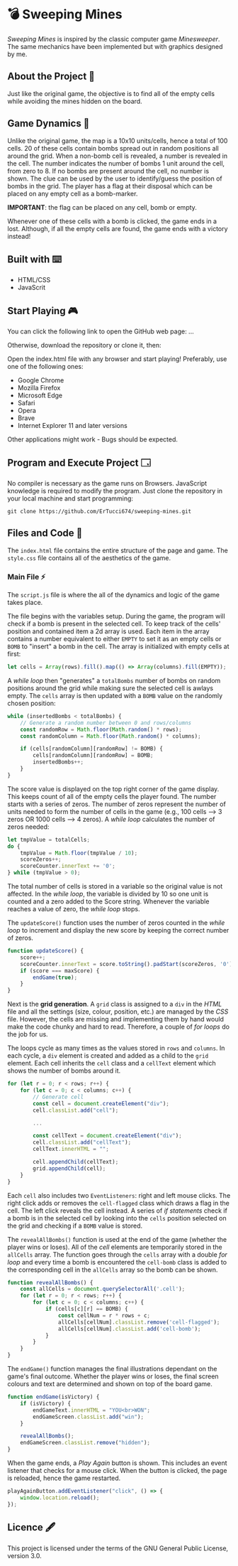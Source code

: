 # 💣 Sweeping Mines
_Sweeping Mines_ is inspired by the classic computer game _Minesweeper_. The same mechanics have been implemented but with graphics designed by me.

## About the Project 📖
Just like the original game, the objective is to find all of the empty cells while avoiding the mines hidden on the board.

## Game Dynamics 🎲
Unlike the original game, the map is a 10x10 units/cells, hence a total of 100 cells.
20 of these cells contain bombs spread out in random positions all around the grid.
When a non-bomb cell is revealed, a number is revealed in the cell.
The number indicates the number of bombs 1 unit around the cell, from zero to 8.
If no bombs are present around the cell, no number is shown.
The clue can be used by the user to identify/guess the position of bombs in the grid.
The player has a flag at their disposal which can be placed on any empty cell as a bomb-marker.

**IMPORTANT**: the flag can be placed on any cell, bomb or empty.

Whenever one of these cells with a bomb is clicked, the game ends in a lost. Although, if all the empty cells are found, the game ends with a victory instead!

## Built with ⌨️
+ HTML/CSS
+ JavaScrit

## Start Playing 🎮
You can click the following link to open the GitHub web page: ...

Otherwise, download the repository or clone it, then:

Open the index.html file with any browser and start playing! Preferably, use one of the following ones:

+ Google Chrome
+ Mozilla Firefox
+ Microsoft Edge
+ Safari
+ Opera
+ Brave
+ Internet Explorer 11 and later versions

Other applications might work - Bugs should be expected.

## Program and Execute Project 🗔
No compiler is necessary as the game runs on Browsers. JavaScript knowledge is required to modify the program. Just clone the repository in your local machine and start programming:

```
git clone https://github.com/ErTucci674/sweeping-mines.git
```

## Files and Code 📄
The `index.html` file contains the entire structure of the page and game. The `style.css` file contains all of the aesthetics of the game.

### Main File ⚡
The `script.js` file is where the all of the dynamics and logic of the game takes place.

The file begins with the variables setup. During the game, the program will check if a bomb is present in the selected cell. To keep track of the cells' position and contained item a 2d array is used. Each item in the array contains a number equivalent to either `EMPTY` to set it as an empty cells or `BOMB` to "insert" a bomb in the cell. The array is initialized with empty cells at first:

```js
let cells = Array(rows).fill().map(() => Array(columns).fill(EMPTY));
```

A _while loop_ then "generates" a `totalBombs` number of bombs on random positions around the grid while making sure the selected cell is awlays empty. The `cells` array is then updated with a `BOMB` value on the randomly chosen position:

```js
while (insertedBombs < totalBombs) {
    // Generate a random number between 0 and rows/columns
    const randomRow = Math.floor(Math.random() * rows);
    const randomColumn = Math.floor(Math.random() * columns);

    if (cells[randomColumn][randomRow] != BOMB) {
        cells[randomColumn][randomRow] = BOMB;
        insertedBombs++;
    }
}
```

The score value is displayed on the top right corner of the game display. This keeps count of all of the empty cells the player found. The number starts with a series of zeros. The number of zeros represent the number of units needed to form the number of cells in the game (e.g., 100 cells --> 3 zeros OR 1000 cells --> 4 zeros). A _while loop_ calculates the number of zeros needed:

```js
let tmpValue = totalCells;
do {
    tmpValue = Math.floor(tmpValue / 10);
    scoreZeros++;
    scoreCounter.innerText += '0';
} while (tmpValue > 0);
```

The total number of cells is stored in a variable so the original value is not affected. In the _while loop_, the variable is divided by 10 so one unit is counted and a zero added to the Score string. Whenever the variable reaches a value of zero, the _while loop_ stops.

The `updateScore()` function uses the number of zeros counted in the _while loop_ to increment and display the new score by keeping the correct number of zeros.

```js
function updateScore() {
    score++;
    scoreCounter.innerText = score.toString().padStart(scoreZeros, '0');
    if (score === maxScore) {
        endGame(true);
    }
}
```

Next is the **grid generation**. A `grid` class is assigned to a `div` in the _HTML_ file and all the settings (size, colour, position, etc.) are managed by the _CSS_ file. However, the cells are missing and implementing them by hand would make the code chunky and hard to read. Therefore, a couple of _for loops_ do the job for us.

The loops cycle as many times as the values stored in `rows` and `columns`. In each cycle, a `div` element is created and added as a child to the `grid` element. Each cell inherits the `cell` class and a `cellText` element which shows the number of bombs around it.

```js
for (let r = 0; r < rows; r++) {
    for (let c = 0; c < columns; c++) {
        // Generate cell
        const cell = document.createElement("div");
        cell.classList.add("cell");

        ...

        const cellText = document.createElement("div");
        cell.classList.add("cellText");
        cellText.innerHTML = "";

        cell.appendChild(cellText);
        grid.appendChild(cell);
    }
}
```

Each `cell` also includes two `EventListeners`: right and left mouse clicks. The right click adds or removes the `cell-flagged` class which draws a flag in the cell. The left click reveals the cell instead. A series of _if statements_ check if a bomb is in the selected cell by looking into the `cells` position selected on the grid and checking if a `BOMB` value is stored.

The `revealAllBombs()` function is used at the end of the game (whether the player wins or loses). All of the _cell_ elements are temporarily stored in the `allCells` array. The function goes through the `cells` array with a double _for loop_ and every time a bomb is encountered the `cell-bomb` class is added to the corresponding cell in the `allCells` array so the bomb can be shown.

```js
function revealAllBombs() {
    const allCells = document.querySelectorAll('.cell');
    for (let r = 0; r < rows; r++) {
        for (let c = 0; c < columns; c++) {
            if (cells[c][r] == BOMB) {
                const cellNum = r * rows + c;
                allCells[cellNum].classList.remove('cell-flagged');
                allCells[cellNum].classList.add('cell-bomb');
            }
        }
    }
}
```

The `endGame()` function manages the final illustrations dependant on the game's final outcome. Whether the player wins or loses, the final screen colours and text are determined and shown on top of the board game.

```js
function endGame(isVictory) {
    if (isVictory) {
        endGameText.innerHTML = "YOU<br>WON";
        endGameScreen.classList.add("win");
    }

    revealAllBombs();
    endGameScreen.classList.remove("hidden");
}
```

When the game ends, a _Play Again_ button is shown. This includes an event listener that checks for a mouse click. When the button is clicked, the page is reloaded, hence the game restarted.

```js
playAgainButton.addEventListener("click", () => {
    window.location.reload();
});
```

## Licence 🖋️
This project is licensed under the terms of the GNU General Public License, version 3.0.